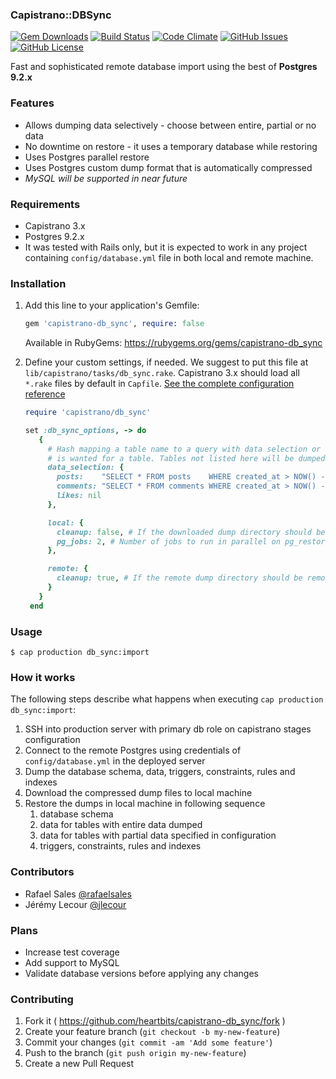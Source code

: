 ### Capistrano::DBSync

[![Gem Downloads](http://img.shields.io/gem/dt/capistrano-db_sync.svg)](https://rubygems.org/gems/capistrano-db_sync)
[![Build Status](https://snap-ci.com/heartbits/capistrano-db_sync/branch/master/build_image)](https://snap-ci.com/heartbits/capistrano-db_sync/branch/master)
[![Code Climate](https://codeclimate.com/github/heartbits/capistrano-db_sync/badges/gpa.svg)](https://codeclimate.com/github/heartbits/capistrano-db_sync)
[![GitHub Issues](https://img.shields.io/github/issues/heartbits/capistrano-db_sync.svg)](https://github.com/heartbits/capistrano-db_sync/issues)
[![GitHub License](https://img.shields.io/github/license/mashape/apistatus.svg)](https://github.com/heartbits/capistrano-db_sync)

Fast and sophisticated remote database import using the best of **Postgres 9.2.x**

### Features

* Allows dumping data selectively - choose between entire, partial or no data
* No downtime on restore - it uses a temporary database while restoring
* Uses Postgres parallel restore
* Uses Postgres custom dump format that is automatically compressed
* *MySQL will be supported in near future*

### Requirements

* Capistrano 3.x
* Postgres 9.2.x
* It was tested with Rails only, but it is expected to work in any project containing
  `config/database.yml` file in both local and remote machine.

### Installation

1. Add this line to your application's Gemfile:

   ```ruby
   gem 'capistrano-db_sync', require: false
   ```
   Available in RubyGems: https://rubygems.org/gems/capistrano-db_sync

2. Define your custom settings, if needed. We suggest to put this file at `lib/capistrano/tasks/db_sync.rake`.
   Capistrano 3.x should load all `*.rake` files by default in `Capfile`.
   [See the complete configuration reference](/lib/capistrano/db_sync/configuration.rb)

   ```ruby
   require 'capistrano/db_sync'

   set :db_sync_options, -> do
      {
        # Hash mapping a table name to a query with data selection or nil in case no data
        # is wanted for a table. Tables not listed here will be dumped entirely.
        data_selection: {
          posts:    "SELECT * FROM posts    WHERE created_at > NOW() - interval '60 days'",
          comments: "SELECT * FROM comments WHERE created_at > NOW() - interval '30 days'",
          likes: nil
        },

        local: {
          cleanup: false, # If the downloaded dump directory should be removed after restored
          pg_jobs: 2, # Number of jobs to run in parallel on pg_restore
        },

        remote: {
          cleanup: true, # If the remote dump directory should be removed after downloaded
        }
      }
    end
    ```

### Usage

```sh-session
$ cap production db_sync:import
```

### How it works

The following steps describe what happens when executing `cap production db_sync:import`:

1. SSH into production server with primary db role on capistrano stages configuration
2. Connect to the remote Postgres using credentials of `config/database.yml` in the
   deployed server
3. Dump the database schema, data, triggers, constraints, rules and indexes
4. Download the compressed dump files to local machine
5. Restore the dumps in local machine in following sequence
   1. database schema
   2. data for tables with entire data dumped
   3. data for tables with partial data specified in configuration
   4. triggers, constraints, rules and indexes

### Contributors

* Rafael Sales [@rafaelsales](https://github.com/rafaelsales)
* Jérémy Lecour [@jlecour](https://github.com/jlecour)

### Plans

* Increase test coverage
* Add support to MySQL
* Validate database versions before applying any changes

### Contributing

1. Fork it ( https://github.com/heartbits/capistrano-db_sync/fork )
2. Create your feature branch (`git checkout -b my-new-feature`)
3. Commit your changes (`git commit -am 'Add some feature'`)
4. Push to the branch (`git push origin my-new-feature`)
5. Create a new Pull Request

